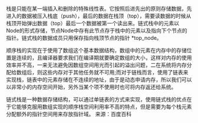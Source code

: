 栈是只能在某一端插入和删除的特殊线性表。它按照后进先出的原则存储数据，先进入的数据被压入栈底（push），最后的数据在栈顶（top），需要读数据的时候从栈顶开始弹出数据（top）最后一个数据被第一个读出来。链式栈中的元素以Node的形式存储，节点Node中存有此节点存于栈中的元素以及指向下个节点的指针。链式栈的数据成员只用保存指向栈顶节点的指针 *top_node。

顺序栈的实现在于使用了数组这个基本数据结构，数组中的元素在内存中的存储位置是连续的，且编译器要求我们在编译期就要确定数组的大小，这样对内存的使用效率并不高，一来无法避免因数组空间用光而引起的溢出问题，二在系统将内存分配给数组后，则这些内存对于其他任务就不可用;而对于链栈而言，使用了链表来实现栈，链表中的元素存储在不连续的地址，由于是动态申请内存，所以我们可以以非常小的内存空间开始，另外当某个项不使用时也可将内存返还给系统。

链式栈是一种数据存储结构，可以通过单链表的方式来实现，使用链式栈的优点在于它能够克服用数组实现的顺序栈空间利用率不高的特点，但是需要为每个栈元素分配额外的指针空间用来存放指针域。
来源：百度百科
